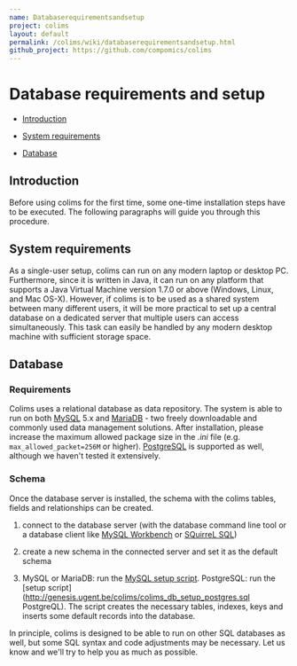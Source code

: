 ```yaml
---
name: Databaserequirementsandsetup
project: colims
layout: default
permalink: /colims/wiki/databaserequirementsandsetup.html
github_project: https://github.com/compomics/colims
---
```


# Database requirements and setup 

 

  * [Introduction](#introduction)

  * [System requirements](#system-requirements)

  * [Database](#database)



## Introduction



Before using colims for the first time, some one-time installation steps have to be executed. The following paragraphs will guide you through this procedure.



## System requirements



As a single-user setup, colims can run on any modern laptop or desktop PC. Furthermore, since it is written in Java, it can run on any platform that supports a Java Virtual Machine version 1.7.0 or above (Windows, Linux, and Mac OS-X). However, if colims is to be used as a shared system between many different users, it will be more practical to set up a central database on a dedicated server that multiple users can access simultaneously. This task can easily be handled by any modern desktop machine with sufficient storage space.  



## Database



### Requirements

Colims uses a relational database as data repository. The system is able to run on both [MySQL](http://dev.mysql.com/) 5.x and [MariaDB](https://mariadb.org/en/) - two freely downloadable and commonly used data management solutions. After installation, please increase the maximum allowed package size in the *.ini* file (e.g. `max_allowed_packet=256M` or higher). [PostgreSQL](http://dev.mysql.com/) is supported as well, although we haven't tested it extensively.



### Schema

Once the database server is installed, the schema with the colims tables, fields and relationships can be created.



  1. connect to the database server (with the database command line tool or a database client like [MySQL Workbench](http://www.mysql.com/products/workbench/) or [SQuirreL SQL](http://www.squirrelsql.org/))

  2. create a new schema in the connected server and set it as the default schema

  3. MySQL or MariaDB: run the [MySQL setup script](http://genesis.ugent.be/colims/colims_db_setup.sql). PostgreSQL: run the [setup script](http://genesis.ugent.be/colims/colims_db_setup_postgres.sql PostgreQL). The script creates the necessary tables, indexes, keys and inserts some default records into the database.



In principle, colims is designed to be able to run on other SQL databases as well, but some SQL syntax and code adjustments may be necessary. Let us know and we'll try to help you as much as possible.
